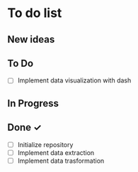 # To do list 

## New ideas


## To Do

- [ ] Implement data visualization with dash

## In Progress


## Done ✓

- [ ] Initialize repository
- [ ] Implement data extraction
- [ ] Implement data trasformation